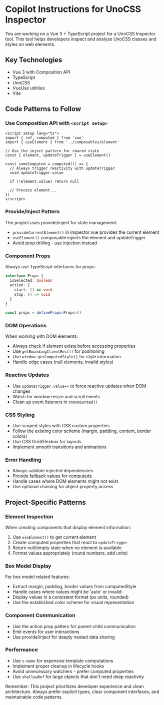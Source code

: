 # Copilot Instructions for UnoCSS Inspector

You are working on a Vue 3 + TypeScript project for a UnoCSS Inspector tool. This tool helps developers inspect and analyze UnoCSS classes and styles on web elements.

## Key Technologies
- Vue 3 with Composition API
- TypeScript
- UnoCSS
- VueUse utilities
- Vite

## Code Patterns to Follow

### Use Composition API with `<script setup>`
```vue
<script setup lang="ts">
import { ref, computed } from 'vue'
import { useElement } from '../composables/element'

// Use the inject pattern for shared state
const { element, updateTrigger } = useElement()

const someComputed = computed(() => {
  // Always trigger reactivity with updateTrigger
  void updateTrigger.value
  
  if (!element.value) return null
  
  // Process element...
})
</script>
```

### Provide/Inject Pattern
The project uses provide/inject for state management:
- `provideCurrentElement()` in Inspector.vue provides the current element
- `useElement()` composable injects the element and updateTrigger
- Avoid prop drilling - use injection instead

### Component Props
Always use TypeScript interfaces for props:
```typescript
interface Props {
  isSelected: boolean
  action: {
    start: () => void
    stop: () => void
  }
}

const props = defineProps<Props>()
```

### DOM Operations
When working with DOM elements:
- Always check if element exists before accessing properties
- Use `getBoundingClientRect()` for positioning
- Use `window.getComputedStyle()` for style information
- Handle edge cases (null elements, invalid styles)

### Reactive Updates
- Use `updateTrigger.value++` to force reactive updates when DOM changes
- Watch for window resize and scroll events
- Clean up event listeners in `onUnmounted()`

### CSS Styling
- Use scoped styles with CSS custom properties
- Follow the existing color scheme (margin, padding, content, border colors)
- Use CSS Grid/Flexbox for layouts
- Implement smooth transitions and animations

### Error Handling
- Always validate injected dependencies
- Provide fallback values for computeds
- Handle cases where DOM elements might not exist
- Use optional chaining for object property access

## Project-Specific Patterns

### Element Inspection
When creating components that display element information:
1. Use `useElement()` to get current element
2. Create computed properties that react to `updateTrigger`
3. Return null/empty state when no element is available
4. Format values appropriately (round numbers, add units)

### Box Model Display
For box model related features:
- Extract margin, padding, border values from computedStyle
- Handle cases where values might be 'auto' or invalid
- Display values in a consistent format (px units, rounded)
- Use the established color scheme for visual representation

### Component Communication
- Use the action prop pattern for parent-child communication
- Emit events for user interactions
- Use provide/inject for deeply nested data sharing

### Performance
- Use `v-memo` for expensive template computations
- Implement proper cleanup in lifecycle hooks
- Avoid unnecessary watchers - prefer computed properties
- Use `shallowRef` for large objects that don't need deep reactivity

Remember: This project prioritizes developer experience and clean architecture. Always prefer explicit types, clear component interfaces, and maintainable code patterns.
